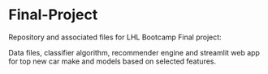 # Final-Project
Repository and associated files for LHL Bootcamp Final project:

Data files, classifier algorithm, recommender engine and streamlit web app for top new car make and models based on selected features.
